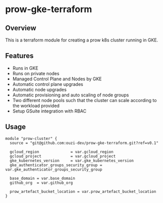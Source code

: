 # prow-gke-terraform

## Overview

This is a terraform module for creating a prow k8s cluster running in GKE.

## Features

- Runs in GKE
- Runs on private nodes 
- Managed Control Plane and Nodes by GKE
- Automatic control plane upgrades
- Automatic node upgrades
- Automatic provisioning and auto scaling of node groups
- Two different node pools such that the cluster can scale according to the workload provided
- Setup GSuite integration with RBAC

## Usage

```
module "prow-cluster" {
  source = "git@github.com:ouzi-dev/prow-gke-terraform.git?ref=v0.1"

  gcloud_region              = var.gcloud_region
  gcloud_project             = var.gcloud_project
  gke_kubernetes_version     = var.gke_kubernetes_version
  gke_authenticator_groups_security_group = var.gke_authenticator_groups_security_group

  base_domain = var.base_domain
  github_org  = var.github_org

  prow_artefact_bucket_location = var.prow_artefact_bucket_location
}
```
